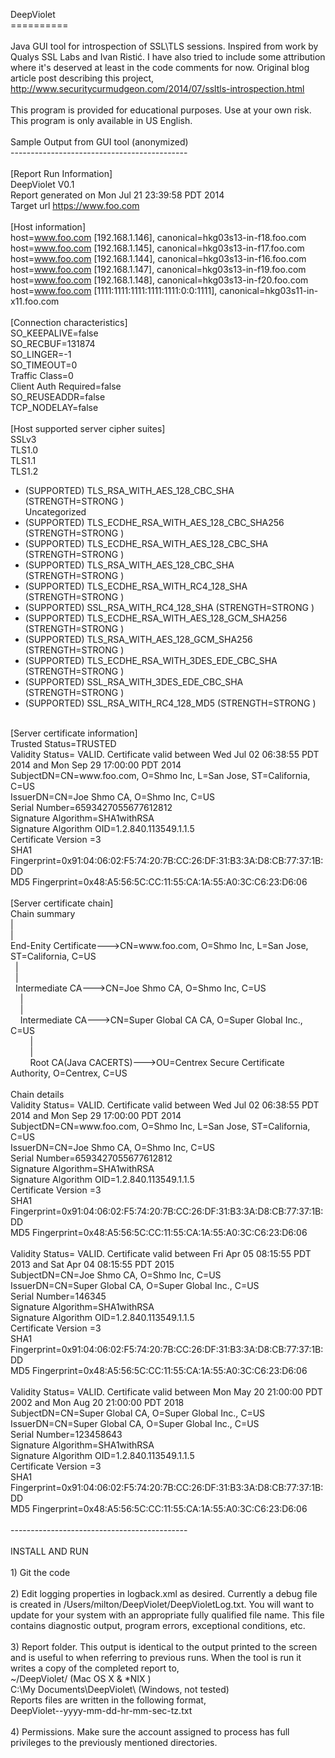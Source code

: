 DeepViolet<br/>
==========<br/>
<br/>
Java GUI tool for introspection of SSL\TLS sessions.  Inspired from work by Qualys SSL Labs and Ivan Ristić.  I have also tried to include some attribution where it's deserved at least in the code comments for now.  Original blog article post describing this project, http://www.securitycurmudgeon.com/2014/07/ssltls-introspection.html<br/>
<br/>
This program is provided for educational purposes.  Use at your own risk.  This program is only available in US English.<br/>
<br/>
Sample Output from GUI tool (anonymized)<br/>
--------------------------------------------<br/>
<br/>
[Report Run Information]<br/>
DeepViolet V0.1<br/>
Report generated on Mon Jul 21 23:39:58 PDT 2014<br/>
Target url https://www.foo.com<br/>
<br/>
[Host information]<br/>
host=www.foo.com [192.168.1.146], canonical=hkg03s13-in-f18.foo.com<br/>
host=www.foo.com [192.168.1.145], canonical=hkg03s13-in-f17.foo.com<br/>
host=www.foo.com [192.168.1.144], canonical=hkg03s13-in-f16.foo.com<br/>
host=www.foo.com [192.168.1.147], canonical=hkg03s13-in-f19.foo.com<br/>
host=www.foo.com [192.168.1.148], canonical=hkg03s13-in-f20.foo.com<br/>
host=www.foo.com [1111:1111:1111:1111:1111:0:0:1111], canonical=hkg03s11-in-x11.foo.com<br/>
<br/>
[Connection characteristics]<br/>
SO_KEEPALIVE=false<br/>
SO_RECBUF=131874<br/>
SO_LINGER=-1<br/>
SO_TIMEOUT=0<br/>
Traffic Class=0<br/>
Client Auth Required=false<br/>
SO_REUSEADDR=false<br/>
TCP_NODELAY=false<br/>
<br/>
[Host supported server cipher suites]<br/>
SSLv3<br/>
TLS1.0<br/>
TLS1.1<br/>
TLS1.2<br/>
  - (SUPPORTED) TLS_RSA_WITH_AES_128_CBC_SHA (STRENGTH=STRONG )<br/>
Uncategorized<br/>
  - (SUPPORTED) TLS_ECDHE_RSA_WITH_AES_128_CBC_SHA256 (STRENGTH=STRONG )<br/>
  - (SUPPORTED) TLS_ECDHE_RSA_WITH_AES_128_CBC_SHA (STRENGTH=STRONG )<br/>
  - (SUPPORTED) TLS_RSA_WITH_AES_128_CBC_SHA (STRENGTH=STRONG )<br/>
  - (SUPPORTED) TLS_ECDHE_RSA_WITH_RC4_128_SHA (STRENGTH=STRONG )<br/>
  - (SUPPORTED) SSL_RSA_WITH_RC4_128_SHA (STRENGTH=STRONG )<br/>
  - (SUPPORTED) TLS_ECDHE_RSA_WITH_AES_128_GCM_SHA256 (STRENGTH=STRONG )<br/>
  - (SUPPORTED) TLS_RSA_WITH_AES_128_GCM_SHA256 (STRENGTH=STRONG )<br/>
  - (SUPPORTED) TLS_ECDHE_RSA_WITH_3DES_EDE_CBC_SHA (STRENGTH=STRONG )<br/>
  - (SUPPORTED) SSL_RSA_WITH_3DES_EDE_CBC_SHA (STRENGTH=STRONG )<br/>
  - (SUPPORTED) SSL_RSA_WITH_RC4_128_MD5 (STRENGTH=STRONG )<br/>
<br/>
[Server certificate information]<br/>
Trusted Status=TRUSTED<br/>
Validity Status= VALID.  Certificate valid between Wed Jul 02 06:38:55 PDT 2014 and Mon Sep 29 17:00:00 PDT 2014<br/>
SubjectDN=CN=www.foo.com, O=Shmo Inc, L=San Jose, ST=California, C=US<br/>
IssuerDN=CN=Joe Shmo CA, O=Shmo Inc, C=US<br/>
Serial Number=6593427055677612812<br/>
Signature Algorithm=SHA1withRSA<br/>
Signature Algorithm OID=1.2.840.113549.1.1.5<br/>
Certificate Version =3<br/>
SHA1 Fingerprint=0x91:04:06:02:F5:74:20:7B:CC:26:DF:31:B3:3A:D8:CB:77:37:1B:DD<br/>
MD5 Fingerprint=0x48:A5:56:5C:CC:11:55:CA:1A:55:A0:3C:C6:23:D6:06<br/>
<br/>
[Server certificate chain]<br/>
Chain summary<br/>
|<br/>
|<br/>
End-Enity Certificate--->CN=www.foo.com, O=Shmo Inc, L=San Jose, ST=California, C=US<br/>
&nbsp;&nbsp;|<br/>
&nbsp;&nbsp;|<br/>
&nbsp;&nbsp;Intermediate CA--->CN=Joe Shmo CA, O=Shmo Inc, C=US<br/>
&nbsp;&nbsp;&nbsp;&nbsp;|<br/>
&nbsp;&nbsp;&nbsp;&nbsp;|<br/>
&nbsp;&nbsp;&nbsp;&nbsp;Intermediate CA--->CN=Super Global CA CA, O=Super Global Inc., C=US<br/>
&nbsp;&nbsp;&nbsp;&nbsp;&nbsp;&nbsp;&nbsp;&nbsp;|<br/>
&nbsp;&nbsp;&nbsp;&nbsp;&nbsp;&nbsp;&nbsp;&nbsp;|<br/>
&nbsp;&nbsp;&nbsp;&nbsp;&nbsp;&nbsp;&nbsp;&nbsp;Root CA(Java CACERTS)--->OU=Centrex Secure Certificate Authority, O=Centrex, C=US<br/>
<br/>
Chain details<br/>
Validity Status= VALID.  Certificate valid between Wed Jul 02 06:38:55 PDT 2014 and Mon Sep 29 17:00:00 PDT 2014<br/>
SubjectDN=CN=www.foo.com, O=Shmo Inc, L=San Jose, ST=California, C=US<br/>
IssuerDN=CN=Joe Shmo CA, O=Shmo Inc, C=US<br/>
Serial Number=6593427055677612812<br/>
Signature Algorithm=SHA1withRSA<br/>
Signature Algorithm OID=1.2.840.113549.1.1.5<br/>
Certificate Version =3<br/>
SHA1 Fingerprint=0x91:04:06:02:F5:74:20:7B:CC:26:DF:31:B3:3A:D8:CB:77:37:1B:DD<br/>
MD5 Fingerprint=0x48:A5:56:5C:CC:11:55:CA:1A:55:A0:3C:C6:23:D6:06<br/>
<br/>
Validity Status= VALID.  Certificate valid between Fri Apr 05 08:15:55 PDT 2013 and Sat Apr 04 08:15:55 PDT 2015<br/>
SubjectDN=CN=Joe Shmo CA, O=Shmo Inc, C=US<br/>
IssuerDN=CN=Super Global CA, O=Super Global Inc., C=US<br/>
Serial Number=146345<br/>
Signature Algorithm=SHA1withRSA<br/>
Signature Algorithm OID=1.2.840.113549.1.1.5<br/>
Certificate Version =3<br/>
SHA1 Fingerprint=0x91:04:06:02:F5:74:20:7B:CC:26:DF:31:B3:3A:D8:CB:77:37:1B:DD<br/>
MD5 Fingerprint=0x48:A5:56:5C:CC:11:55:CA:1A:55:A0:3C:C6:23:D6:06<br/>
<br/>
Validity Status= VALID.  Certificate valid between Mon May 20 21:00:00 PDT 2002 and Mon Aug 20 21:00:00 PDT 2018<br/>
SubjectDN=CN=Super Global CA, O=Super Global Inc., C=US<br/>
IssuerDN=CN=Super Global CA, O=Super Global Inc., C=US<br/>
Serial Number=123458643<br/>
Signature Algorithm=SHA1withRSA<br/>
Signature Algorithm OID=1.2.840.113549.1.1.5<br/>
Certificate Version =3<br/>
SHA1 Fingerprint=0x91:04:06:02:F5:74:20:7B:CC:26:DF:31:B3:3A:D8:CB:77:37:1B:DD<br/>
MD5 Fingerprint=0x48:A5:56:5C:CC:11:55:CA:1A:55:A0:3C:C6:23:D6:06<br/>
<br/>
--------------------------------------------<br/>
<br/>
INSTALL AND RUN<br/>
<br/>
1) Git the code<br/>
<br/>
2) Edit logging properties in logback.xml as desired.  Currently a debug file is created in /Users/milton/DeepViolet/DeepVioletLog.txt.  You will want to update for your system with an appropriate fully qualified file name.  This file contains diagnostic output, program errors, exceptional conditions, etc.<br/>
<br/>
3) Report folder.  This output is identical to the output printed to the screen and is useful to when referring to previous runs.  When the tool is run it writes a copy of the completed report to,<br/>
~/DeepViolet/ (Mac OS X & *NIX )<br/>
C:\My Documents\DeepViolet\ (Windows, not tested)<br/>
Reports files are written in the following format,<br/>
DeepViolet-<host>-yyyy-mm-dd-hr-mm-sec-tz.txt  <br/>
<br/>
4) Permissions.  Make sure the account assigned to process has full privileges to the previously mentioned directories.
<br/>
